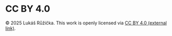 # CC BY 4.0

© 2025 Lukáš Růžička. This work is openly licensed via [CC BY 4.0 (external link)](https://creativecommons.org/licenses/by/4.0/).
